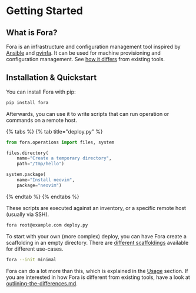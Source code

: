 # Getting Started

## What is Fora?

Fora is an infrastructure and configuration management tool inspired by [Ansible](https://www.ansible.com) and [pyinfa](https://pyinfra.com). It can be used for machine provisioning and configuration management. See [how it differs](outlining-the-differences.md#how-is-fora-different-from-existing-tools) from existing tools.

## Installation & Quickstart

You can install Fora with pip:

```bash
pip install fora
```

Afterwards, you can use it to write scripts that can run operation or commands on a remote host.

{% tabs %}
{% tab title="deploy.py" %}
```python
from fora.operations import files, system

files.directory(
    name="Create a temporary directory",
    path="/tmp/hello")

system.package(
    name="Install neovim",
    package="neovim")
```
{% endtab %}
{% endtabs %}

These scripts are executed against an inventory, or a specific remote host (usually via SSH).

```bash
fora root@example.com deploy.py
```

To start with your own (more complex) deploy, you can have Fora create a scaffolding in an empty directory. There are [different scaffoldings](usage/introduction/#deploy-structure) available for different use-cases.

```bash
fora --init minimal
```

Fora can do a lot more than this, which is explained in the [Usage](usage/README.md "mention") section. If you are interested in how Fora is different from existing tools, have a look at [outlining-the-differences.md](outlining-the-differences.md "mention").
